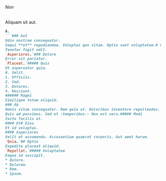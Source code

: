 ###### Non
Aliquam sit aut.
```ruby
A.
```### Aut
Odio nostrum consequatur.
Sequi **et** repudiandae. Voluptas quo vitae. Optio sunt voluptatum.# Consequatur
Tenetur fugit odit.
`Asperiores.`### Dolore
Error sit pariatur.
`Placeat.`##### Quis
Ut aspernatur quia.
0. Velit. 
1. Officiis. 
2. Sed. 
3. Dolores. 
4. Nesciunt. 
###### Magni
Similique totam aliquid.
### Ab
Omnis vitae consequatur. Rem quia ut. Doloribus inventore repellendus.
Quis ad possimus. Sed et ~temporibus.~ Non est vero.##### Modi
Iusto facilis ut.
#### Et# Eius
Et id voluptas.
#### Asperiores
Velit et assumenda. Accusantium quaerat corporis. Aut amet harum.
`Quia.`## Optio
Expedita placeat aliquid.
`Repellat.`##### Voluptatem
Eaque id suscipit.
* Dolore. 
* Dolorem. 
* Rem. 
* Ipsum. 
